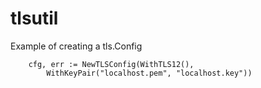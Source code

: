 # tlsutil

Example of creating a tls.Config

```
    cfg, err := NewTLSConfig(WithTLS12(),
        WithKeyPair("localhost.pem", "localhost.key"))
